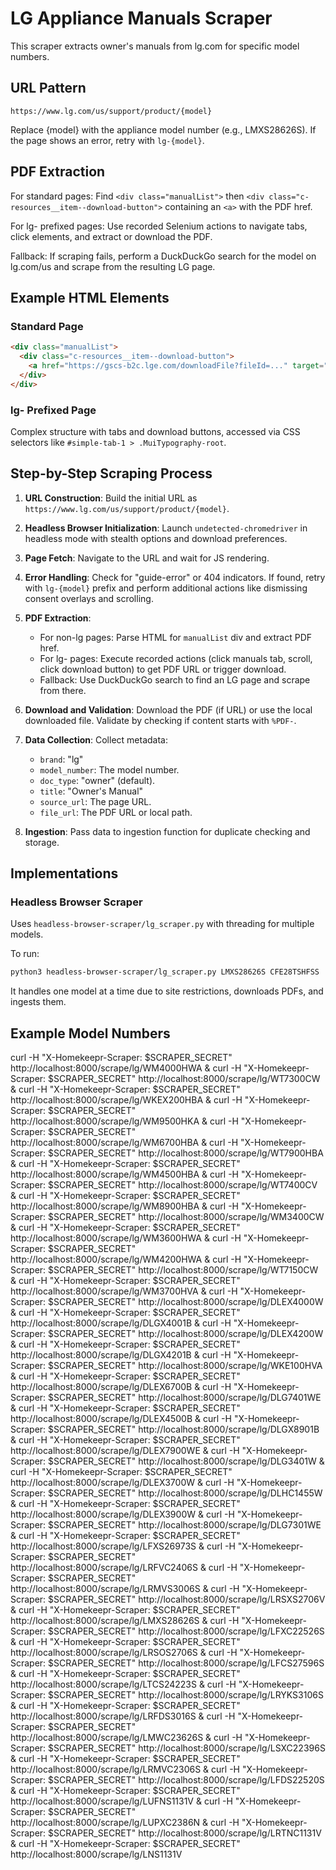 # LG Appliance Manuals Scraper

This scraper extracts owner's manuals from lg.com for specific model numbers.

## URL Pattern
`https://www.lg.com/us/support/product/{model}`

Replace {model} with the appliance model number (e.g., LMXS28626S). If the page shows an error, retry with `lg-{model}`.

## PDF Extraction
For standard pages: Find `<div class="manualList">` then `<div class="c-resources__item--download-button">` containing an `<a>` with the PDF href.

For lg- prefixed pages: Use recorded Selenium actions to navigate tabs, click elements, and extract or download the PDF.

Fallback: If scraping fails, perform a DuckDuckGo search for the model on lg.com/us and scrape from the resulting LG page.

## Example HTML Elements
### Standard Page
```html
<div class="manualList">
  <div class="c-resources__item--download-button">
    <a href="https://gscs-b2c.lge.com/downloadFile?fileId=..." target="_blank">...</a>
  </div>
</div>
```

### lg- Prefixed Page
Complex structure with tabs and download buttons, accessed via CSS selectors like `#simple-tab-1 > .MuiTypography-root`.

## Step-by-Step Scraping Process

1. **URL Construction**: Build the initial URL as `https://www.lg.com/us/support/product/{model}`.

2. **Headless Browser Initialization**: Launch `undetected-chromedriver` in headless mode with stealth options and download preferences.

3. **Page Fetch**: Navigate to the URL and wait for JS rendering.

4. **Error Handling**: Check for "guide-error" or 404 indicators. If found, retry with `lg-{model}` prefix and perform additional actions like dismissing consent overlays and scrolling.

5. **PDF Extraction**:
   - For non-lg pages: Parse HTML for `manualList` div and extract PDF href.
   - For lg- pages: Execute recorded actions (click manuals tab, scroll, click download button) to get PDF URL or trigger download.
   - Fallback: Use DuckDuckGo search to find an LG page and scrape from there.

6. **Download and Validation**: Download the PDF (if URL) or use the local downloaded file. Validate by checking if content starts with `%PDF-`.

7. **Data Collection**: Collect metadata:
    * `brand`: "lg"
    * `model_number`: The model number.
    * `doc_type`: "owner" (default).
    * `title`: "Owner's Manual"
    * `source_url`: The page URL.
    * `file_url`: The PDF URL or local path.

8. **Ingestion**: Pass data to ingestion function for duplicate checking and storage.

## Implementations

### Headless Browser Scraper
Uses `headless-browser-scraper/lg_scraper.py` with threading for multiple models.

To run:
```bash
python3 headless-browser-scraper/lg_scraper.py LMXS28626S CFE28TSHFSS
```

It handles one model at a time due to site restrictions, downloads PDFs, and ingests them.

## Example Model Numbers

curl -H "X-Homekeepr-Scraper: $SCRAPER_SECRET" http://localhost:8000/scrape/lg/WM4000HWA &
curl -H "X-Homekeepr-Scraper: $SCRAPER_SECRET" http://localhost:8000/scrape/lg/WT7300CW &
curl -H "X-Homekeepr-Scraper: $SCRAPER_SECRET" http://localhost:8000/scrape/lg/WKEX200HBA &
curl -H "X-Homekeepr-Scraper: $SCRAPER_SECRET" http://localhost:8000/scrape/lg/WM9500HKA &
curl -H "X-Homekeepr-Scraper: $SCRAPER_SECRET" http://localhost:8000/scrape/lg/WM6700HBA &
curl -H "X-Homekeepr-Scraper: $SCRAPER_SECRET" http://localhost:8000/scrape/lg/WT7900HBA &
curl -H "X-Homekeepr-Scraper: $SCRAPER_SECRET" http://localhost:8000/scrape/lg/WM4500HBA &
curl -H "X-Homekeepr-Scraper: $SCRAPER_SECRET" http://localhost:8000/scrape/lg/WT7400CV &
curl -H "X-Homekeepr-Scraper: $SCRAPER_SECRET" http://localhost:8000/scrape/lg/WM8900HBA &
curl -H "X-Homekeepr-Scraper: $SCRAPER_SECRET" http://localhost:8000/scrape/lg/WM3400CW &
curl -H "X-Homekeepr-Scraper: $SCRAPER_SECRET" http://localhost:8000/scrape/lg/WM3600HWA &
curl -H "X-Homekeepr-Scraper: $SCRAPER_SECRET" http://localhost:8000/scrape/lg/WM4200HWA &
curl -H "X-Homekeepr-Scraper: $SCRAPER_SECRET" http://localhost:8000/scrape/lg/WT7150CW &
curl -H "X-Homekeepr-Scraper: $SCRAPER_SECRET" http://localhost:8000/scrape/lg/WM3700HVA &
curl -H "X-Homekeepr-Scraper: $SCRAPER_SECRET" http://localhost:8000/scrape/lg/DLEX4000W &
curl -H "X-Homekeepr-Scraper: $SCRAPER_SECRET" http://localhost:8000/scrape/lg/DLGX4001B &
curl -H "X-Homekeepr-Scraper: $SCRAPER_SECRET" http://localhost:8000/scrape/lg/DLEX4200W &
curl -H "X-Homekeepr-Scraper: $SCRAPER_SECRET" http://localhost:8000/scrape/lg/DLGX4201B &
curl -H "X-Homekeepr-Scraper: $SCRAPER_SECRET" http://localhost:8000/scrape/lg/WKE100HVA &
curl -H "X-Homekeepr-Scraper: $SCRAPER_SECRET" http://localhost:8000/scrape/lg/DLEX6700B &
curl -H "X-Homekeepr-Scraper: $SCRAPER_SECRET" http://localhost:8000/scrape/lg/DLG7401WE &
curl -H "X-Homekeepr-Scraper: $SCRAPER_SECRET" http://localhost:8000/scrape/lg/DLEX4500B &
curl -H "X-Homekeepr-Scraper: $SCRAPER_SECRET" http://localhost:8000/scrape/lg/DLGX8901B &
curl -H "X-Homekeepr-Scraper: $SCRAPER_SECRET" http://localhost:8000/scrape/lg/DLEX7900WE &
curl -H "X-Homekeepr-Scraper: $SCRAPER_SECRET" http://localhost:8000/scrape/lg/DLG3401W &
curl -H "X-Homekeepr-Scraper: $SCRAPER_SECRET" http://localhost:8000/scrape/lg/DLEX3700W &
curl -H "X-Homekeepr-Scraper: $SCRAPER_SECRET" http://localhost:8000/scrape/lg/DLHC1455W &
curl -H "X-Homekeepr-Scraper: $SCRAPER_SECRET" http://localhost:8000/scrape/lg/DLEX3900W &
curl -H "X-Homekeepr-Scraper: $SCRAPER_SECRET" http://localhost:8000/scrape/lg/DLG7301WE &
curl -H "X-Homekeepr-Scraper: $SCRAPER_SECRET" http://localhost:8000/scrape/lg/LFXS26973S &
curl -H "X-Homekeepr-Scraper: $SCRAPER_SECRET" http://localhost:8000/scrape/lg/LRFVC2406S &
curl -H "X-Homekeepr-Scraper: $SCRAPER_SECRET" http://localhost:8000/scrape/lg/LRMVS3006S &
curl -H "X-Homekeepr-Scraper: $SCRAPER_SECRET" http://localhost:8000/scrape/lg/LRSXS2706V &
curl -H "X-Homekeepr-Scraper: $SCRAPER_SECRET" http://localhost:8000/scrape/lg/LMXS28626S &
curl -H "X-Homekeepr-Scraper: $SCRAPER_SECRET" http://localhost:8000/scrape/lg/LFXC22526S &
curl -H "X-Homekeepr-Scraper: $SCRAPER_SECRET" http://localhost:8000/scrape/lg/LRSOS2706S &
curl -H "X-Homekeepr-Scraper: $SCRAPER_SECRET" http://localhost:8000/scrape/lg/LFCS27596S &
curl -H "X-Homekeepr-Scraper: $SCRAPER_SECRET" http://localhost:8000/scrape/lg/LTCS24223S &
curl -H "X-Homekeepr-Scraper: $SCRAPER_SECRET" http://localhost:8000/scrape/lg/LRYKS3106S &
curl -H "X-Homekeepr-Scraper: $SCRAPER_SECRET" http://localhost:8000/scrape/lg/LRFDS3016S &
curl -H "X-Homekeepr-Scraper: $SCRAPER_SECRET" http://localhost:8000/scrape/lg/LMWC23626S &
curl -H "X-Homekeepr-Scraper: $SCRAPER_SECRET" http://localhost:8000/scrape/lg/LSXC22396S &
curl -H "X-Homekeepr-Scraper: $SCRAPER_SECRET" http://localhost:8000/scrape/lg/LRMVC2306S &
curl -H "X-Homekeepr-Scraper: $SCRAPER_SECRET" http://localhost:8000/scrape/lg/LFDS22520S &
curl -H "X-Homekeepr-Scraper: $SCRAPER_SECRET" http://localhost:8000/scrape/lg/LUFNS1131V &
curl -H "X-Homekeepr-Scraper: $SCRAPER_SECRET" http://localhost:8000/scrape/lg/LUPXC2386N &
curl -H "X-Homekeepr-Scraper: $SCRAPER_SECRET" http://localhost:8000/scrape/lg/LRTNC1131V &
curl -H "X-Homekeepr-Scraper: $SCRAPER_SECRET" http://localhost:8000/scrape/lg/LNS1131V